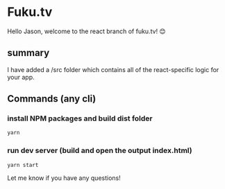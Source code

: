 # Fuku.tv

Hello Jason, welcome to the react branch of fuku.tv! 😊

## summary

I have added a /src folder which contains all of the react-specific logic for your app.

## Commands (any cli)

### install NPM packages and build dist folder

```bash
yarn
```

### run dev server (build and open the output index.html)

```bash
yarn start
```

Let me know if you have any questions!
